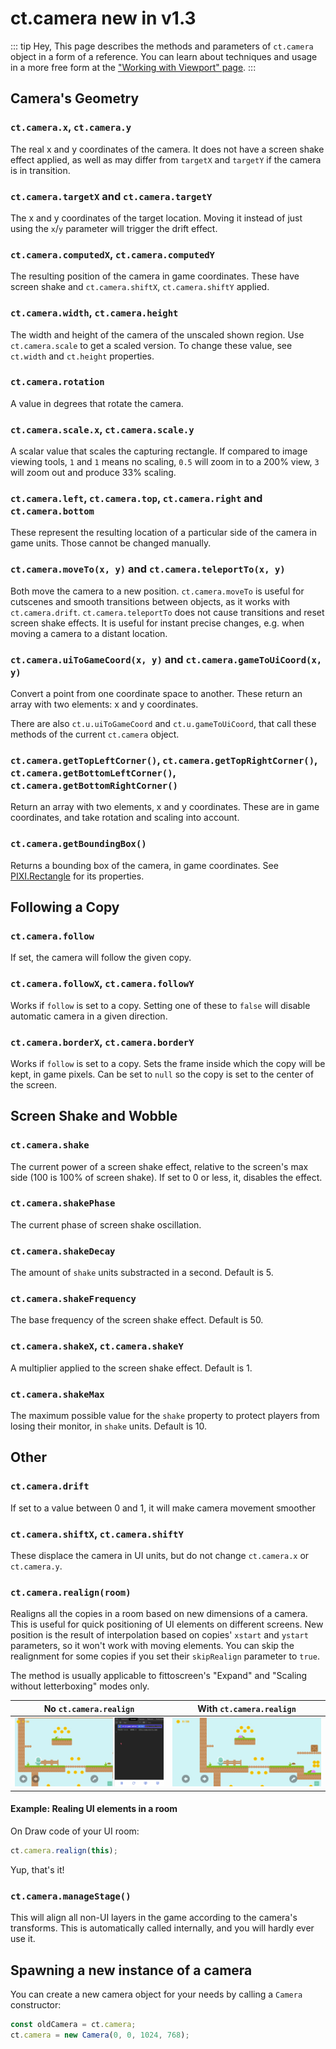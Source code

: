 # ct.camera <badge>new in v1.3</badge>

::: tip Hey,
This page describes the methods and parameters of `ct.camera` object in a form of a reference. You can learn about techniques and usage in a more free form at the ["Working with Viewport" page](/viewport-management.html).
:::

## Camera's Geometry

### `ct.camera.x`, `ct.camera.y`

The real x and y coordinates of the camera. It does not have a screen shake effect applied, as well as may differ from `targetX` and `targetY` if the camera is in transition.

### `ct.camera.targetX` and `ct.camera.targetY`

The x and y coordinates of the target location. Moving it instead of just using the `x`/`y` parameter will trigger the drift effect.

### `ct.camera.computedX`, `ct.camera.computedY`

The resulting position of the camera in game coordinates. These have screen shake and `ct.camera.shiftX`, `ct.camera.shiftY` applied.

### `ct.camera.width`, `ct.camera.height`

The width and height of the camera of the unscaled shown region. Use `ct.camera.scale` to get a scaled version. To change these value, see `ct.width` and `ct.height` properties.

### `ct.camera.rotation`

A value in degrees that rotate the camera.

### `ct.camera.scale.x`, `ct.camera.scale.y`

A scalar value that scales the capturing rectangle. If compared to image viewing tools, `1` and `1` means no scaling, `0.5` will zoom in to a 200% view, `3` will zoom out and produce 33% scaling.

### `ct.camera.left`, `ct.camera.top`, `ct.camera.right` and `ct.camera.bottom`

These represent the resulting location of a particular side of the camera in game units. Those cannot be changed manually.

### `ct.camera.moveTo(x, y)` and `ct.camera.teleportTo(x, y)`

Both move the camera to a new position. `ct.camera.moveTo` is useful for cutscenes and smooth transitions between objects, as it works with `ct.camera.drift`. `ct.camera.teleportTo` does not cause transitions and reset screen shake effects. It is useful for instant precise changes, e.g. when moving a camera to a distant location.

### `ct.camera.uiToGameCoord(x, y)` and `ct.camera.gameToUiCoord(x, y)`

Convert a point from one coordinate space to another. These return an array with two elements: x and y coordinates.

There are also `ct.u.uiToGameCoord` and `ct.u.gameToUiCoord`, that call these methods of the current `ct.camera` object.

### `ct.camera.getTopLeftCorner()`, `ct.camera.getTopRightCorner()`, `ct.camera.getBottomLeftCorner()`, `ct.camera.getBottomRightCorner()`

Return an array with two elements, x and y coordinates. These are in game coordinates, and take rotation and scaling into account.

### `ct.camera.getBoundingBox()`

Returns a bounding box of the camera, in game coordinates. See [PIXI.Rectangle](https://pixijs.download/release/docs/PIXI.Rectangle.html) for its properties.

## Following a Copy

### `ct.camera.follow`

If set, the camera will follow the given copy.

### `ct.camera.followX`, `ct.camera.followY`

Works if `follow` is set to a copy. Setting one of these to `false` will disable automatic camera in a given direction.

### `ct.camera.borderX`, `ct.camera.borderY`

Works if `follow` is set to a copy. Sets the frame inside which the copy will be kept, in game pixels. Can be set to `null` so the copy is set to the center of the screen.

## Screen Shake and Wobble

### `ct.camera.shake`

The current power of a screen shake effect, relative to the screen's max side (100 is 100% of screen shake). If set to 0 or less, it, disables the effect.

### `ct.camera.shakePhase`

The current phase of screen shake oscillation.

### `ct.camera.shakeDecay`

The amount of `shake` units substracted in a second. Default is 5.

### `ct.camera.shakeFrequency`

The base frequency of the screen shake effect. Default is 50.

### `ct.camera.shakeX`, `ct.camera.shakeY`

A multiplier applied to the screen shake effect. Default is 1.

### `ct.camera.shakeMax`

The maximum possible value for the `shake` property to protect players from losing their monitor, in `shake` units. Default is 10.

## Other

### `ct.camera.drift`

If set to a value between 0 and 1, it will make camera movement smoother

### `ct.camera.shiftX`, `ct.camera.shiftY`

These displace the camera in UI units, but do not change `ct.camera.x` or `ct.camera.y`.

### `ct.camera.realign(room)`

Realigns all the copies in a room based on new dimensions of a camera. This is useful for quick positioning of UI elements on different screens. New position is the result of interpolation based on copies' `xstart` and `ystart` parameters, so it won't work with moving elements. You can skip the realignment for some copies if you set their `skipRealign` parameter to `true`.

The method is usually applicable to fittoscreen's "Expand" and "Scaling without letterboxing" modes only.

No `ct.camera.realign` | With `ct.camera.realign`
-|-
![UI elements are scaled, but appear displaced if screen proportions change](./images/ctCameraAlign_notIncluded.gif) | ![UI elements are both scaled and evenly distributed accross the screen](./images/ctCameraAlign_included.gif)

#### Example: Realing UI elements in a room

On Draw code of your UI room:

```js
ct.camera.realign(this);
```

Yup, that's it!

### `ct.camera.manageStage()`

This will align all non-UI layers in the game according to the camera's transforms. This is automatically called internally, and you will hardly ever use it.

## Spawning a new instance of a camera

You can create a new camera object for your needs by calling a `Camera` constructor:

```js
const oldCamera = ct.camera;
ct.camera = new Camera(0, 0, 1024, 768);
```
